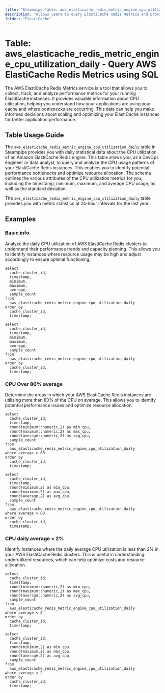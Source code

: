 ```yaml
---
title: "Steampipe Table: aws_elasticache_redis_metric_engine_cpu_utilization_daily - Query AWS ElastiCache Redis Metrics using SQL"
description: "Allows users to query ElastiCache Redis Metrics and provides daily statistics for Engine CPU Utilization."
folder: "ElastiCache"
---
```


# Table: aws_elasticache_redis_metric_engine_cpu_utilization_daily - Query AWS ElastiCache Redis Metrics using SQL

The AWS ElastiCache Redis Metrics service is a tool that allows you to collect, track, and analyze performance metrics for your running ElastiCache instances. It provides valuable information about CPU utilization, helping you understand how your applications are using your cache and where bottlenecks are occurring. This data can help you make informed decisions about scaling and optimizing your ElastiCache instances for better application performance.

## Table Usage Guide

The `aws_elasticache_redis_metric_engine_cpu_utilization_daily` table in Steampipe provides you with daily statistical data about the CPU utilization of an Amazon ElastiCache Redis engine. This table allows you, as a DevOps engineer or data analyst, to query and analyze the CPU usage patterns of your ElastiCache Redis instances. This enables you to identify potential performance bottlenecks and optimize resource allocation. The schema outlines the various attributes of the CPU utilization metrics for you, including the timestamp, minimum, maximum, and average CPU usage, as well as the standard deviation.

The `aws_elasticache_redis_metric_engine_cpu_utilization_daily` table provides you with metric statistics at 24-hour intervals for the last year.

## Examples

### Basic info
Analyze the daily CPU utilization of AWS ElastiCache Redis clusters to understand their performance trends and capacity planning. This allows you to identify instances where resource usage may be high and adjust accordingly to ensure optimal functioning.

```sql+postgres
select
  cache_cluster_id,
  timestamp,
  minimum,
  maximum,
  average,
  sample_count
from
  aws_elasticache_redis_metric_engine_cpu_utilization_daily
order by
  cache_cluster_id,
  timestamp;
```

```sql+sqlite
select
  cache_cluster_id,
  timestamp,
  minimum,
  maximum,
  average,
  sample_count
from
  aws_elasticache_redis_metric_engine_cpu_utilization_daily
order by
  cache_cluster_id,
  timestamp;
```

### CPU Over 80% average
Determine the areas in which your AWS ElastiCache Redis instances are utilizing more than 80% of the CPU on average. This allows you to identify potential performance issues and optimize resource allocation.

```sql+postgres
select
  cache_cluster_id,
  timestamp,
  round(minimum::numeric,2) as min_cpu,
  round(maximum::numeric,2) as max_cpu,
  round(average::numeric,2) as avg_cpu,
  sample_count
from
  aws_elasticache_redis_metric_engine_cpu_utilization_daily
where average > 80
order by
  cache_cluster_id,
  timestamp;
```

```sql+sqlite
select
  cache_cluster_id,
  timestamp,
  round(minimum,2) as min_cpu,
  round(maximum,2) as max_cpu,
  round(average,2) as avg_cpu,
  sample_count
from
  aws_elasticache_redis_metric_engine_cpu_utilization_daily
where average > 80
order by
  cache_cluster_id,
  timestamp;
```

### CPU daily average < 2%
Identify instances where the daily average CPU utilization is less than 2% in your AWS ElastiCache Redis clusters. This is useful in understanding underutilized resources, which can help optimize costs and resource allocation.

```sql+postgres
select
  cache_cluster_id,
  timestamp,
  round(minimum::numeric,2) as min_cpu,
  round(maximum::numeric,2) as max_cpu,
  round(average::numeric,2) as avg_cpu,
  sample_count
from
  aws_elasticache_redis_metric_engine_cpu_utilization_daily
where average < 2
order by
  cache_cluster_id,
  timestamp;
```

```sql+sqlite
select
  cache_cluster_id,
  timestamp,
  round(minimum,2) as min_cpu,
  round(maximum,2) as max_cpu,
  round(average,2) as avg_cpu,
  sample_count
from
  aws_elasticache_redis_metric_engine_cpu_utilization_daily
where average < 2
order by
  cache_cluster_id,
  timestamp;
```